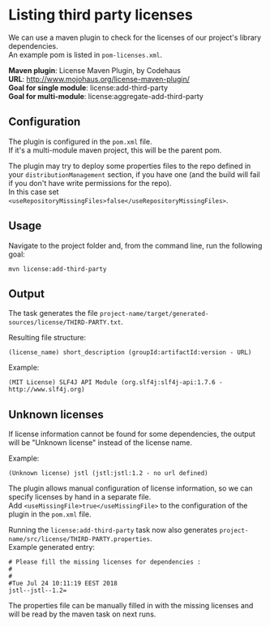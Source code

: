 Listing third party licenses
================================

We can use a maven plugin to check for the licenses of our project's library dependencies.  
An example pom is listed in `pom-licenses.xml`.  

**Maven plugin**: License Maven Plugin, by Codehaus  
**URL**: http://www.mojohaus.org/license-maven-plugin/  
**Goal for single module**: license:add-third-party  
**Goal for multi-module**: license:aggregate-add-third-party  


Configuration
----------------

The plugin is configured in the `pom.xml` file.  
If it's a multi-module maven project, this will be the parent pom.  

The plugin may try to deploy some properties files to the repo defined in your `distributionManagement` section, if you have one (and the build will fail if you don't have write permissions for the repo).  
In this case set `<useRepositoryMissingFiles>false</useRepositoryMissingFiles>`.  


Usage
----------------

Navigate to the project folder and, from the command line, run the following goal:

    mvn license:add-third-party


Output
----------------

The task generates the file `project-name/target/generated-sources/license/THIRD-PARTY.txt`.  

Resulting file structure:

    (license_name) short_description (groupId:artifactId:version - URL)

Example:

    (MIT License) SLF4J API Module (org.slf4j:slf4j-api:1.7.6 - http://www.slf4j.org)


Unknown licenses
----------------

If license information cannot be found for some dependencies, the output will be "Unknown license" instead of the license name.  

Example:  

    (Unknown license) jstl (jstl:jstl:1.2 - no url defined)

The plugin allows manual configuration of license information, so we can specify licenses by hand in a separate file.  
Add `<useMissingFile>true</useMissingFile>` to the configuration of the plugin in the `pom.xml` file.  

Running the `license:add-third-party` task now also generates `project-name/src/license/THIRD-PARTY.properties`.  
Example generated entry:

    # Please fill the missing licenses for dependencies :
    #
    #
    #Tue Jul 24 10:11:19 EEST 2018
    jstl--jstl--1.2=

The properties file can be manually filled in with the missing licenses and will be read by the maven task on next runs.  
